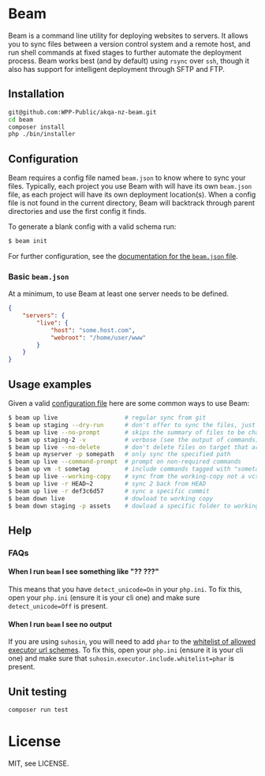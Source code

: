 # Beam

Beam is a command line utility for deploying websites to servers. It allows you
to sync files between a version control system and a remote host, and run shell
commands at fixed stages to further automate the deployment process. Beam works
best (and by default) using `rsync` over `ssh`, though it also has support for
intelligent deployment through SFTP and FTP.

## Installation

```bash
git@github.com:WPP-Public/akqa-nz-beam.git
cd beam
composer install
php ./bin/installer
```

## Configuration

Beam requires a config file named `beam.json` to know where to sync your files.
Typically, each project you use Beam with will have its own `beam.json` file, as
each project will have its own deployment location(s). When a config file is not
found in the current directory, Beam will backtrack through parent directories
and use the first config it finds.

To generate a blank config with a valid schema run:

```bash
$ beam init
```

For further configuration, see the [documentation for the `beam.json`
file](CONFIG.md).

### Basic `beam.json`

At a minimum, to use Beam at least one server needs to be defined.

```json
{
	"servers": {
		"live": {
			"host": "some.host.com",
			"webroot": "/home/user/www"
		}
	}
}
```

## Usage examples

Given a valid [configuration file](CONFIG.md) here are some common ways to use
Beam:

```bash
$ beam up live                   # regular sync from git
$ beam up staging --dry-run      # don't offer to sync the files, just display changes
$ beam up live --no-prompt       # skips the summary of files to be changed and doesn't prompt for confirmation
$ beam up staging-2 -v           # verbose (see the output of commands)
$ beam up live --no-delete       # don't delete files on target that are not present on local
$ beam up myserver -p somepath   # only sync the specified path
$ beam up live --command-prompt  # prompt on non-required commands
$ beam up vm -t sometag          # include commands tagged with "sometag"
$ beam up live --working-copy    # sync from the working-copy not a vcs archive
$ beam up live -r HEAD~2         # sync 2 back from HEAD
$ beam up live -r def3c6d57      # sync a specific commit
$ beam down live                 # dowload to working copy
$ beam down staging -p assets    # dowload a specific folder to working copy
```

## Help

### FAQs

#### When I run `beam` I see something like "?? ???"

This means that you have `detect_unicode=On` in your `php.ini`. To fix this,
open your `php.ini` (ensure it is your cli one) and make sure
`detect_unicode=Off` is present.

#### When I run `beam` I see no output

If you are using `suhosin`, you will need to add `phar` to the [whitelist of
allowed executor url
schemes](http://www.hardened-php.net/suhosin/configuration.html#suhosin.executor.include.whitelist).
To fix this, open your `php.ini` (ensure it is your cli one) and make sure that
`suhosin.executor.include.whitelist=phar` is present.

## Unit testing

```sh
composer run test
```

# License

MIT, see LICENSE.
